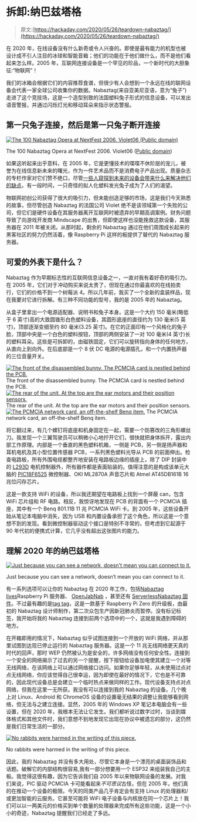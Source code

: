 # 拆卸:纳巴兹塔格

> 原文:[https://hackaday.com/2020/05/26/teardown-nabaztag/](https://hackaday.com/2020/05/26/teardown-nabaztag/)

在 2020 年，在线设备没有什么新奇或令人兴奋的。即使是最有能力的机型也被设计成不引人注目的冰球和智能音箱；他们的功能在于他们做什么，而不是他们看起来怎么样。2005 年，互联网连接设备是一个罕见的珍品，一个新时代的大胆象征:“物联网”！

我们的冰箱会根据它们的内容推荐食谱，但很少有人会想到一个永远在线的联网设备会代表一家全球公司收集你的数据。Nabaztag(来自亚美尼亚语，意为“兔子”)走进了这个竞技场，这是一个造型别致的法国塑料兔子形式的信息设备，可以发出语音警报，并通过闪烁灯光和移动耳朵来指示状态警报。

## 第一只兔子连接，然后是第一只兔子断开连接

[![The 100 Nabaztag Opera at NextFest 2006\. Violet06 (Public domain)](../Images/54fc1e263bc9a754f182d0109bf8e8f3.png)](https://hackaday.com/wp-content/uploads/2020/03/Nabazmobny1.jpg)

The 100 Nabaztag Opera at NextFest 2006\. Violet06 ([Public domain](https://commons.wikimedia.org/wiki/File:Nabazmobny1.jpg))

如果这听起来出乎意料，在 2005 年，它是更懂技术的喋喋不休阶层的宠儿，被誉为在线信息新未来的曙光，作为一件艺术品而不是消费电子产品出现。质量杂志的专栏作家对它们赞不绝口，尽管[一些人窥探到未来的设备会带来什么来解决他们的缺点](https://www.theguardian.com/technology/2006/may/18/comment.comment)，有一段时间，一只奇怪的拟人化塑料发光兔子成为了人们的渴望。

物联网初创公司获得了很大的吸引力，但未能创造足够的市场，这是我们今天熟悉的故事，但尽管创造 Nabaztag 的法国公司 Violet 绝不是该领域第一个失败的公司，但它们是硬件设备在其服务器离开互联网时被遗弃的早期高调案例。财务问题导致了向游戏开发商 Mindscape 的出售，但即使这样也没能挽救这款设备，其服务器在 2011 年被关闭。从那时起，剩余的 Nabaztag 通过在他们周围成长起来的黑客社区的努力仍然活着，像 Raspberry Pi 这样的板提供了替代的 Nabaztag 服务器。

## 可爱的外表下是什么？

Nabaztag 作为早期标志性的互联网信息设备之一，一直对我有着好奇的吸引力。在 2005 年，它们对于冲动购买来说太贵了，但现在通过你最喜欢的在线拍卖行，它们的价格不到一个树莓派 4。所以几年前，我买了一个全新的盒装样品，现在我要对它进行拆解。有三种不同功能的型号，我的是 2005 年的 Nabaztag。

从盒子里拿出一个电源适配器、说明书和兔子本身。这是一个大约 150 毫米(略低于 6 英寸)高的大致圆锥形白色塑料设备，其圆形底座的直径约为 130 毫米(5 英寸)，顶部逐渐变细至约 80 毫米(3.25 英寸)。在它的正面印有一个风格化的兔子脸，顶部中央是一个白色的塑料按钮，顶部的两侧安装了一对 100 毫米(4 英寸)长的塑料耳朵。这些是可拆卸的，由磁铁固定，它们可以旋转指向身体的任何地方，从直向上到向外。在后底部是一个 8 伏 DC 电源的电源插孔，和一个内置扬声器的三位音量开关。

 [![The front of the disassembled bunny. The PCMCIA card is nestled behind the PCB.](../Images/64ffa53da8a7cd4f6b571697bb7815b2.png "nabaztag-internal-front")](https://i0.wp.com/hackaday.com/wp-content/uploads/2020/03/nabaztag-internal-front.jpg?ssl=1) The front of the disassembled bunny. The PCMCIA card is nestled behind the PCB. [![The rear of the unit. At the top are the ear motors and their position sensors.](../Images/d92a80586b3972bfd47672479b41e388.png "nabaztag-internal-rear")](https://i0.wp.com/hackaday.com/wp-content/uploads/2020/03/nabaztag-internal-rear.jpg?ssl=1) The rear of the unit. At the top are the ear motors and their position sensors. [![The PCMCIA network card, an off-the-shelf Benq item.](../Images/5f78faa025176dd0f37fb1ca50dd5c1a.png "nabaztag-internal-pcmcia")](https://i0.wp.com/hackaday.com/wp-content/uploads/2020/03/nabaztag-internal-pcmcia.jpg?ssl=1) The PCMCIA network card, an off-the-shelf Benq item.

将它翻过来，有几个螺钉将底座和机身固定在一起，需要一个防篡改的三角形螺丝刀。我发现一个三翼驾驶员可以稍微小心地拧开它们，很快就把身体拆开，露出内部工作原理。内部是一个垂直的黑色塑料机箱，一侧是 PCB，另一侧是扬声器和耳机电机及其小型位置传感器 PCB，一系列黑色塑料光导从 PCB 的前面伸出。检查电路板，所有外围电缆都整齐地安装在电路板边缘的插座上，除了 DIP 封装中的 [L293D](http://www.ti.com/lit/ds/symlink/l293.pdf) 电机控制器外，所有器件都是表面贴装的。值得注意的是构成该单元大脑的 [PIC18F6525](https://www.microchip.com/wwwproducts/en/PIC18F6525) 微控制器、OKI ML2870A 声音芯片和 Atmel AT45DB161B 16 兆位闪存芯片。

这是一款支持 WiFi 的设备，所以我还期望在电路板上找到一个屏蔽 can，包含 WiFi 芯片组和 RF 电路。相反，我惊讶地发现在 PCB 的背面有一个 PCMCIA 插座，其中有一个 Benq 801.11B 11 兆 PCMCIA WiFi 卡。到 2005 年，这些设备开始从笔记本电脑中消失，因为 USB 和内置设备承担了这个角色，所以这是一个意想不到的发现。看到微控制器驱动这个接口是特别不寻常的，但考虑到它起源于 90 年代初的便携式计算，它几乎没有超出这张图片的能力。

## 理解 2020 年的纳巴兹塔格

[![Just because you can see a network, doesn't mean you can connect to it.](../Images/c8c5bbd2f65b4b2eb2e169fe2db6d843.png)](https://hackaday.com/wp-content/uploads/2020/03/nabaztag-net-connect.jpg)

Just because you can see a network, doesn’t mean you can connect to it.

有一系列选项可以让你的 Nabaztag 在 2020 年工作，包括[Nabaztag lives](https://nabaztaglives.com/)Raspberry Pi 服务器、 [OpenJabNab](http://openjabnab.fr/index.php) ，甚至还有 [ServerlessNabaztag 固件](https://github.com/andreax79/ServerlessNabaztag)。不过最有趣的是[tag tag](https://www.ulule.com/le-retour-du-retour-du-nabaztag/)，这是一款基于 Raspberry Pi Zero 的升级板，由最初的 Nabaztag 设计师制作，第二次众包生产因新冠肺炎而暂停。没有标记标签，我开始将我的 Nabaztag 连接到前两个选项中的一个，这就是我遇到障碍的地方。

在开箱即用的情况下，Nabaztag 似乎试图连接到一个开放的 WiFi 网络，并从那里试图到达现已停止运行的 Nabaztag 服务器。这是一个 11 兆无线网络更天真的时代的回声，那时 WEP 仍然被认为是安全的，许多网络没有任何安全性。连接到一个安全的网络揭示了过去的另一个提醒，按下按钮给设备加电使其建立一个对等无线网络，在该网络上可以通过网络接口访问。如果你足够年轻，从未使用过点对点无线网络，你应该觉得自己很幸运，因为即使在最好的情况下，它也是不可靠的，因此现代设备总是会建立一个临时热点来做同样的工作。现代设备支持点对点网络，但我在这里一无所获。我没有可以连接到我的 Nabaztag 的设备。几个晚上对 Linux、Android 和 ChromeOS 设备的设置毫无结果的调整让我能够看到网络，但无法与之建立连接。显然，2005 年的 Windows XP 笔记本电脑会有一些设置，但在 2020 年，我根本无法让它发生。我们都听说过数字过时，当谈到媒体格式和其他文件时，我们意想不到地发现它出现在协议中被遗忘的部分，这仍然是我们日常生活的一部分。

[![No rabbits were harmed in the writing of this piece.](../Images/56cbb9acb9887c0637bbf6fb9bac5353.png)](https://hackaday.com/wp-content/uploads/2020/03/nabaztag-hand.jpg)

No rabbits were harmed in the writing of this piece.

因此，我的 Nabaztag 并没有多大用处，尽管它本身是一个漂亮的桌面装饰品和话题。破解它的内部结构很容易,我有一部分想要用一个 ESP32 来组装我自己的主板。我觉得这很有趣，因为它告诉我们自 2005 年以来物联网设备的发展。对我们来说，PIC 驱动 PCMCIA 卡可能看起来*不可思议*古怪，但在 2005 年，他们真的在推动一个设备的极限。今天的同类产品几乎肯定会有支持 Linux 的处理器和/或更加智能的云服务。它甚至可能将 WiFi 电子设备与内核放在同一个芯片上！我们可以以一两美元的价格买到单个数量的处理器来完成所有这些功能，这是一个小小的奇迹，Nabaztag 提醒我们已经走了多远。